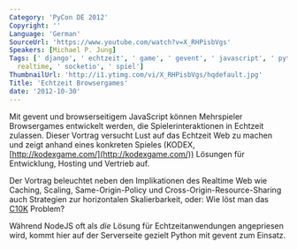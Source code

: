 ```yaml
---
Category: 'PyCon DE 2012'
Copyright: ''
Language: 'German'
SourceUrl: 'https://www.youtube.com/watch?v=X_RHPisbVgs'
Speakers: [Michael P. Jung]
Tags: [' django', ' echtzeit', ' game', ' gevent', ' javascript', ' python', ' rabbitmq',
  realtime, ' socketio', ' spiel']
ThumbnailUrl: 'http://i1.ytimg.com/vi/X_RHPisbVgs/hqdefault.jpg'
Title: 'Echtzeit Browsergames'
date: '2012-10-30'
---
```

Mit gevent und browserseitigem JavaScript können Mehrspieler Browsergames
entwickelt werden, die Spielerinteraktionen in Echtzeit zulassen. Dieser
Vortrag versucht Lust auf das Echtzeit Web zu machen und zeigt anhand eines
konkreten Spieles (KODEX, [http://kodexgame.com/](http://kodexgame.com/))
Lösungen für Entwicklung, Hosting und Vertrieb auf.

Der Vortrag beleuchtet neben den Implikationen des Realtime Web wie Caching,
Scaling, Same-Origin-Policy und Cross-Origin-Resource-Sharing auch Strategien
zur horizontalen Skalierbarkeit, oder: Wie löst man das
[C10K](http://www.kegel.com/c10k.html) Problem?

Während NodeJS oft als *die* Lösung für Echtzeitanwendungen angepriesen wird,
kommt hier auf der Serverseite gezielt Python mit gevent zum Einsatz.

